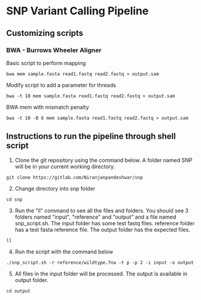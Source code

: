 # SNP Variant Calling Pipeline

## Customizing scripts
### BWA - Burrows Wheeler Aligner

Basic script to perform mapping
```
bwa mem sample.fasta read1.fastq read2.fastq > output.sam
```

Modify script to add a parameter for threads
```
bwa -t 10 mem sample.fasta read1.fastq read2.fastq > output.sam
```
BWA mem with mismatch penalty
```
bwa -t 10 -B 6 mem sample.fasta read1.fastq read2.fastq > output.sam
```

## Instructions to run the pipeline through shell script
1. Clone the git repository using the command below. A folder named SNP will be in your current working directory.
```
git clone https://gitlab.com/Niranjanpandeshwar/snp
```
2. Change directory into snp folder
```
cd snp
```
3. Run the "ll" command to see all the files and folders. You should see 3 folders named "input", "reference" and "output" and a file named snp_script.sh. The input folder has some test fastq files. reference folder has a test fasta reference file. The output folder has the expected files. 
```
ll
```
4. Run the script with the command below
```
./snp_script.sh -r reference/wildtype.fna -t p -p 2 -i input -o output
```
5. All files in the input folder will be processed. The output is available in output folder. 
```
cd output
```
